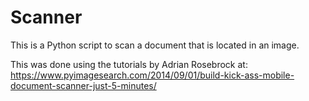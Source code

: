 # Scanner
This is a Python script to scan a document that is located in an image.

This was done using the tutorials by Adrian Rosebrock at:
https://www.pyimagesearch.com/2014/09/01/build-kick-ass-mobile-document-scanner-just-5-minutes/